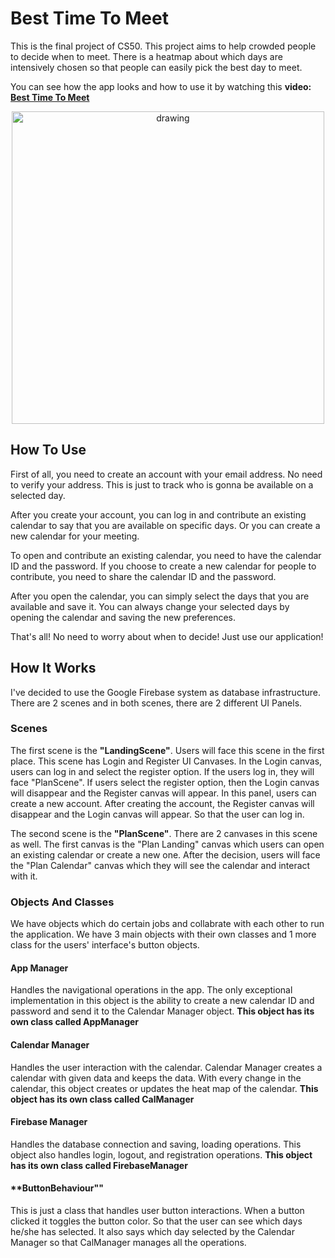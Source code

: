 # Best Time To Meet

This is the final project of CS50. This project aims to help crowded people to decide when to meet. There is a heatmap about which days are intensively chosen so that people can easily pick the best day to meet. 

You can see how the app looks and how to use it by watching this **video: [Best Time To Meet](https://www.youtube.com/watch?v=hJsAtVvymnI)**

<p align = "center">
  <img src="https://github.com/boraozenbirkan/GD50-Assignment-Repo/assets/59583105/298c9f72-b1ce-4fbe-88ea-574bf05842e8" alt="drawing" width="500"/>


## How To Use

First of all, you need to create an account with your email address. No need to verify your address. This is just to track who is gonna be available on a selected day. 

After you create your account, you can log in and contribute an existing calendar to say that you are available on specific days. Or you can create a new calendar for your meeting. 

To open and contribute an existing calendar, you need to have the calendar ID and the password. If you choose to create a new calendar for people to contribute, you need to share the calendar ID and the password. 

After you open the calendar, you can simply select the days that you are available and save it. You can always change your selected days by opening the calendar and saving the new preferences. 

That's all! No need to worry about when to decide! Just use our application!



## How It Works

I've decided to use the Google Firebase system as database infrastructure. There are 2 scenes and in both scenes, there are 2 different UI Panels. 

### Scenes

The first scene is the **"LandingScene"**. Users will face this scene in the first place. This scene has Login and Register UI Canvases. In the Login canvas, users can log in and select the register option. If the users log in, they will face "PlanScene". If users select the register option, then the Login canvas will disappear and the Register canvas will appear. In this panel, users can create a new account. After creating the account, the Register canvas will disappear and the Login canvas will appear. So that the user can log in.

The second scene is the **"PlanScene"**. There are 2 canvases in this scene as well. The first canvas is the "Plan Landing" canvas which users can open an existing calendar or create a new one. After the decision, users will face the "Plan Calendar" canvas which they will see the calendar and interact with it. 

### Objects And Classes

We have objects which do certain jobs and collabrate with each other to run the application. We have 3 main objects with their own classes and 1 more class for the users' interface's button objects.

#### **App Manager** 
Handles the navigational operations in the app. The only exceptional implementation in this object is the ability to create a new calendar ID and password and send it to the Calendar Manager object. **This object has its own class called AppManager**

#### **Calendar Manager**
Handles the user interaction with the calendar. Calendar Manager creates a calendar with given data and keeps the data. With every change in the calendar, this object creates or updates the heat map of the calendar. **This object has its own class called CalManager**

#### **Firebase Manager**
Handles the database connection and saving, loading operations. This object also handles login, logout, and registration operations. **This object has its own class called FirebaseManager**

#### **ButtonBehaviour""
This is just a class that handles user button interactions. When a button clicked it toggles the button color. So that the user can see which days he/she has selected. It also says which day selected by the Calendar Manager so that CalManager manages all the operations.
